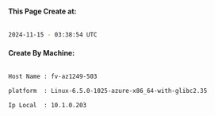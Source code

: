 
   
#### This Page Create at:

```bash

2024-11-15 - 03:38:54 UTC

```

#### Create By Machine:

```bash

Host Name : fv-az1249-503

platform  : Linux-6.5.0-1025-azure-x86_64-with-glibc2.35

Ip Local  : 10.1.0.203

```

